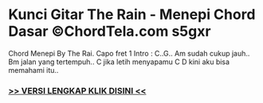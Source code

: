 
 # Kunci Gitar The Rain - Menepi Chord Dasar ©ChordTela.com s5gxr


Chord Menepi By The Rai. Capo fret 1 Intro : C..G.. Am sudah cukup jauh.. Bm jalan yang tertempuh.. C jika letih menyapamu C D kini aku bisa memahami itu..

###  <a href="https://shortlighzx.web.app?sq=Kunci Gitar The Rain - Menepi Chord Dasar ©ChordTela.com"> >> VERSI LENGKAP KLIK DISINI << </a>
